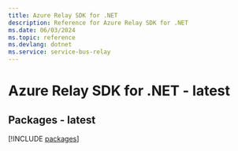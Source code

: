 ```yaml
---
title: Azure Relay SDK for .NET
description: Reference for Azure Relay SDK for .NET
ms.date: 06/03/2024
ms.topic: reference
ms.devlang: dotnet
ms.service: service-bus-relay
---
```

# Azure Relay SDK for .NET - latest
## Packages - latest
[!INCLUDE [packages](relay-index.md)]